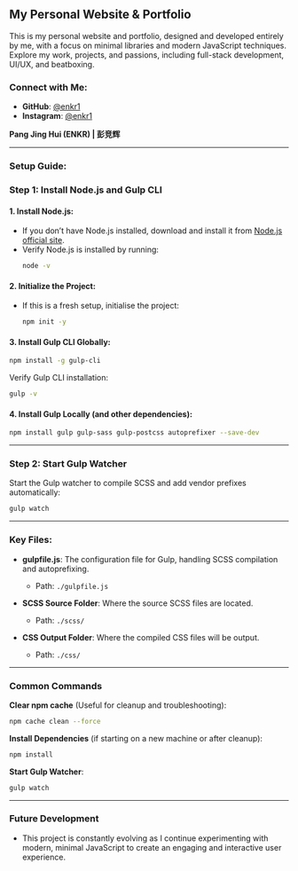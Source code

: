 ## My Personal Website & Portfolio

This is my personal website and portfolio, designed and developed entirely by me, with a focus on minimal libraries and modern JavaScript techniques. Explore my work, projects, and passions, including full-stack development, UI/UX, and beatboxing.

### Connect with Me:
- **GitHub**: [@enkr1](https://github.com/enkr1)
- **Instagram**: [@enkr1](https://www.instagram.com/enkr1)

**Pang Jing Hui (ENKR) | 彭竞辉**

---

### Setup Guide:

### Step 1: Install Node.js and Gulp CLI

#### 1. Install Node.js:
- If you don’t have Node.js installed, download and install it from [Node.js official site](https://nodejs.org/).
- Verify Node.js is installed by running:
   ```bash
   node -v
   ```

#### 2. Initialize the Project:
- If this is a fresh setup, initialise the project:
   ```bash
   npm init -y
   ```

#### 3. Install Gulp CLI Globally:
   ```bash
   npm install -g gulp-cli
   ```
   Verify Gulp CLI installation:
   ```bash
   gulp -v
   ```

#### 4. Install Gulp Locally (and other dependencies):
   ```bash
   npm install gulp gulp-sass gulp-postcss autoprefixer --save-dev
   ```

---

### Step 2: Start Gulp Watcher

Start the Gulp watcher to compile SCSS and add vendor prefixes automatically:

```bash
gulp watch
```

---

### Key Files:

- **gulpfile.js**: The configuration file for Gulp, handling SCSS compilation and autoprefixing.
  - Path: `./gulpfile.js`

- **SCSS Source Folder**: Where the source SCSS files are located.
  - Path: `./scss/`

- **CSS Output Folder**: Where the compiled CSS files will be output.
  - Path: `./css/`

---

### Common Commands

**Clear npm cache** (Useful for cleanup and troubleshooting):
```bash
npm cache clean --force
```

**Install Dependencies** (if starting on a new machine or after cleanup):
```bash
npm install
```

**Start Gulp Watcher**:
```bash
gulp watch
```

---

### Future Development

- This project is constantly evolving as I continue experimenting with modern, minimal JavaScript to create an engaging and interactive user experience.

